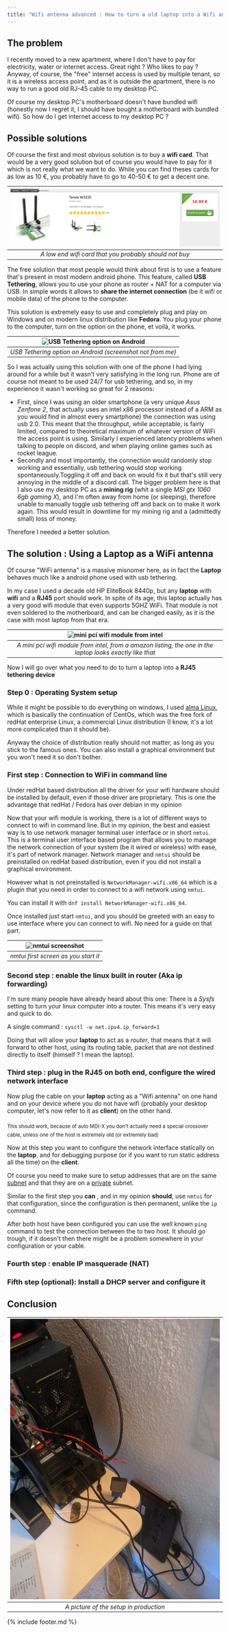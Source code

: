 ```yaml
---
title: "Wifi antenna advanced : How to turn a old laptop into a Wifi antenna"
---
```

## The problem

I recently moved to a new apartment, where I don't have to pay for electricity, water or internet access. Great right ? Who likes to pay ? Anyway, of course, the "free" internet access is used by multiple tenant, so it is a wireless access point, and as it is outside the apartment, there is no way to run a good old RJ-45 cable to my desktop PC. 

Of course my desktop PC's motherboard doesn't have bundled wifi (honestly now I regret it, I should have bought a motherboard with bundled wifi). So how do I get internet access to my desktop PC ?

## Possible solutions

Of course the first and most obvious solution is to buy a **wifi card**. That would be a very good solution but of course you would have to pay for it which is not really what we want to do. While you can find theses cards for as low as 10 €, you probably have to go to 40-50 € to get a decent one.

| ![Famous French website topachat for a wifi card](images/wifi_card_listing_topachat.png) | 
|:--:| 
| *A low end wifi card that you probably should not buy* |

The free solution that most people would think about first is to use a feature that's present in most modern android phone. This feature, called **USB Tethering**, allows you to use your phone as router + NAT for a computer via USB. In simple words it allows to **share the internet connection** (be it wifi or mobile data) of the phone to the computer. 

This solution is extremely easy to use and completely plug and play on Windows and on modern linux distribution like **Fedora**. You plug your phone to the computer, turn on the option on the phone, et voilà, it works.

| ![USB Tethering option on Android](https://cdn-0.androidphone.fr/wp-content/uploads/2020/10/partage-de-connexion-usb-android-2-768x661.jpg?ezimgfmt=ng:webp/ngcb21) | 
|:--:| 
| *USB Tethering option on Android (screenshot not from me)* |

So I was actually using this solution with one of the phone I had lying around for a while but it wasn't very satisfying in the long run. Phone are of course not meant to be used 24/7 for usb tethering, and so, in my experience it wasn't working so great for 2 reasons:

- First, since I was using an older smartphone (a very unique *Asus Zenfone 2*, that actually uses an intel x86 processor instead of a ARM as you would find in almost every smartphone) the connection was using usb 2.0. This meant that the throughput, while acceptable, is fairly limited, compared to theoretical maximum of whatever version of WiFi the access point is using. Similarly I experienced latency problems when talking to people on discord, and when playing online games such as rocket league.
- Secondly and most importantly, the connection would randomly stop working and essentially, usb tethering would stop working spontaneously.Toggling it off and back on would fix it but that's still very annoying in the middle of a discord call. The bigger problem here is that I also use my desktop PC as a **mining rig** (whit a single *MSI gtx 1060 6gb gaming X*), and I'm often away from home (or sleeping), therefore unable to manually toggle usb tethering off and back on to make it work again. This would result in downtime for my mining rig and a (admittedly small) loss of money.

Therefore I needed a better solution.

## The solution : Using a Laptop as a WiFi antenna 

Of course "WiFi antenna" is a massive misnomer here, as in fact the **Laptop** behaves much like a android phone used with usb tethering.

In my case I used a decade old HP EliteBook 8440p, but any **laptop** with **wifi** and a **RJ45** port should work. In spite of its age, this laptop actually has a very good wifi module that even supports 5GHZ WiFi. That module is not even soldered to the motherboard, and can be changed easily, as it is the case with most laptop from that era.

| ![mini pci wifi module from intel](https://m.media-amazon.com/images/I/717CAn5q8DS._AC_SL1246_.jpg) | 
|:--:| 
| *A mini pci wifi module from intel, from a amazon listing, the one in the laptop looks exactly like that* |

Now I will go over what you need to do to turn a laptop into a **RJ45 tethering device**

### Step 0 : Operating System setup

While it might be possible to do everything on windows, I used [alma Linux](https://almalinux.org/fr/), which is basically the continuation of CentOs, which was the free fork of redHat enterprise Linux, a commercial Linux distribution (I know, it's a lot more complicated than it should be).

Anyway the choice of distribution really should not matter, as long as you stick to the famous ones. You can also install a graphical environment but you won't need it so don't bother.

### First step : Connection to WiFi in command line

Under redHat based distribution all the driver for your wifi hardware should be installed by default, even if those driver are proprietary. This is one the advantage that redHat / Fedora has over debian in my opinion

Now that your wifi module is working, there is a lot of different ways to connect to wifi in command line. But in my opinion, the best and easiest way is to use network manager terminal user interface or in short `nmtui`. This is a terminal user interface based program that allows you to manage the network connection of your system (be it wired or wireless) with ease, it's part of network manager. Network manager and `nmtui` should be preinstalled on redHat based distribution, even if you did not install a graphical environment. 

However what is not preinstalled is `NetworkManager-wifi.x86_64` which is a plugin that you need in order to connect to a wifi network using `nmtui`.

You can install it with `dnf install NetworkManager-wifi.x86_64`.

Once installed just start `nmtui`, and you should be greeted with an easy to use interface where you can connect to wifi. No need for a guide on that part.

| ![nmtui screenshot](https://sysreseau.net/wp-content/uploads/2020/02/nmtui1-1.png) | 
|:--:| 
| *nmtui first screen as you start it* |

### Second step : enable the linux built in router (Aka ip forwarding)

I'm sure many people have already heard about this one: There is a *Sysfs* setting to turn your linux computer into a router. This means it's very easy and quick to do.

A single command : `sysctl -w net.ipv4.ip_forward=1`

Doing that will allow your **laptop** to act as a *router*, that means that it will forward to other host, using its routing table, packet that are not destined directly to itself (himself ? I mean the laptop).

### Third step : plug in the RJ45 on both end, configure the wired network interface

Now plug the cable on your **laptop** acting as a "Wifi antenna" on one hand and on your device where you do not have wifi (probably your desktop computer, let's now refer to it as **client**) on the other hand.

<sub> This should work, because of auto MDI-X you don't actually need a special crossover cable, unless one of the host is extremely old (or extremely bad)</sub>

Now at this step you want to configure the network interface statically on the **laptop**, and for debugging purpose (or if you want to run static address all the time) on the **client**. 

Of course you need to make sure to setup addresses that are on the same [subnet](https://en.wikipedia.org/wiki/Subnetwork) and that they are on a [private](https://en.wikipedia.org/wiki/Private_network) subnet.

Similar to the first step you **can** , and in my opinion **should**, use `nmtui` for that configuration, since the configuration is then permanent, unlike the `ip` command.

After both host have been configured you can use the well known `ping` command to test the connection between the to two host. It should go trough, if it doesn't then there might be a problem somewhere in your configuration or your cable.

### Fourth step : enable IP masquerade (NAT)



### Fifth step (optional): Install a DHCP server and configure it

## Conclusion 

| ![A picture of the setup in production](images/wifi_antenna_advanced_in_production.jpg) | 
|:--:| 
| *A picture of the setup in production* |

{% include footer.md %}